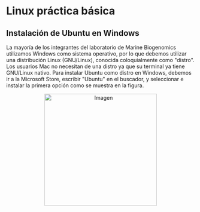 # Linux práctica básica
## Instalación de Ubuntu en Windows
La mayoría de los integrantes del laboratorio de Marine Biogenomics utilizamos Windows como sistema operativo, por lo que debemos utilizar una distribución Linux (GNU/Linux), conocida coloquialmente como "distro". Los usuarios Mac no necesitan de una distro ya que su terminal ya tiene GNU/Linux nativo. Para instalar Ubuntu como distro en Windows, debemos ir a la Microsoft Store, escribir "Ubuntu" en el buscador, y seleccionar e instalar la primera opción como se muestra en la figura.

<p align="center">
    <img src="https://github.com/user-attachments/assets/e0e4ef88-96b5-4fbd-a80f-a7a442128c42" alt="Imagen" width="300">
</p>


